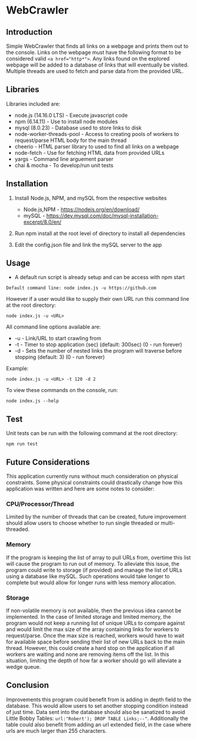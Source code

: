 # WebCrawler

## Introduction
Simple WebCrawler that finds all links on a webpage and prints them out to the console.
Links on the webpage must have the following format to be considered valid ```<a href="http*">```.
Any links found on the explored webpage will be added to a database of links that will eventually be visited.
Multiple threads are used to fetch and parse data from the provided URL.

## Libraries
Libraries included are:

- node.js (14.16.0 LTS) - Execute javascript code
- npm (6.14.11) - Use to install node modules
- mysql (8.0.23) - Database used to store links to disk
- node-worker-threads-pool - Access to creating pools of workers to request/parse HTML body for the main thread
- cheerio - HTML parser library to used to find all links on a webpage
- node-fetch - Use for fetching HTML data from provided URLs
- yargs - Command line arguement parser
- chai & mocha - To develop/run unit tests

## Installation
1. Install Node.js, NPM, and mySQL from the respective websites
    - Node.js,NPM - https://nodejs.org/en/download/
    - mySQL - https://dev.mysql.com/doc/mysql-installation-excerpt/8.0/en/

2. Run npm install at the root level of directory to install all dependencies

3. Edit the config.json file and link the mySQL server to the app

## Usage
- A default run script is already setup and can be access with npm start

```
Default command line: node index.js -u https://github.com
```

However if a user would like to supply their own URL run this command line at the root directory:

```
node index.js -u <URL>
```

All command line options available are:
- -u - Link/URL to start crawling from
- -t - Timer to stop application (sec) (default: 300sec) (0 - run forever)
- -d - Sets the number of nested links the program will traverse before stopping (default: 3) (0 - run forever)
    
Example:

```
node index.js -u <URL> -t 120 -d 2
```

To view these commands on the console, run:
```
node index.js --help
```

## Test
Unit tests can be run with the following command at the root directory:

```
npm run test
```

## Future Considerations
This application currently runs without much consideration on physical constraints. Some physical constraints
could drastically change how this application was written and here are some notes to consider:

### CPU/Processor/Thread
Limited by the number of threads that can be created,  future improvement should allow users to choose whether to run
single threaded or multi-threaded.

### Memory 
If the program is keeping the list of array to pull URLs from, overtime this list will cause the program to run out of memory. 
To alleviate this issue, the program could write to storage (if provided) and manage the list of URLs
using a database like mySQL. Such operations would take longer to complete but would 
allow for longer runs with less memory allocation.
    
### Storage
If non-volatile memory is not available, then the previous idea cannot be implemented. In
the case of limited storage and limited memory, the program would not keep a running list of unique URLs to 
compare against and would limit the max size of the array containing links for workers to request/parse. Once
the max size is reached, workers would have to wait for available space before sending their list of new URLs back 
to the main thread. However, this could create a hard stop on the application if all workers are waiting and none are
removing items off the list. In this situation, limiting the depth of how far a worker should go will alleviate a
wedge queue.

## Conclusion
Improvements this program could benefit from is adding in depth field to the database. This would allow users to set another
stopping condition instead of just time. Data sent into the database should also be sanatized to avoid  Little Bobby Tables:
```url:"Robert'); DROP TABLE Links;--"```. Additionally the table could also benefit from adding an url extended field, in the case
where urls are much larger than 255 characters.
